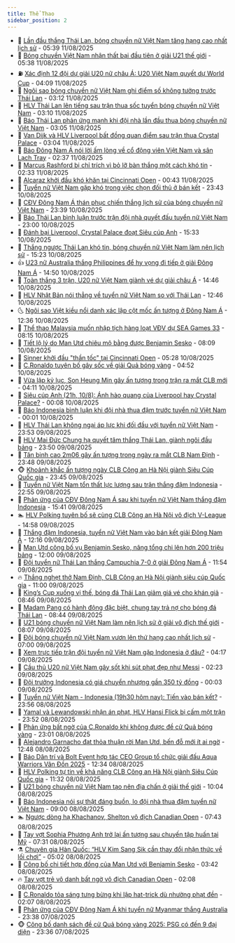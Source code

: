 ```yaml
---
title: Thể Thao
sidebar_position: 2
---
```


<!-- dantri-the-thao:START -->
- 🎡 [Lần đầu thắng Thái Lan, bóng chuyền nữ Việt Nam tăng hạng cao nhất lịch sử](https://dantri.com.vn/the-thao/lan-dau-thang-thai-lan-bong-chuyen-nu-viet-nam-tang-hang-cao-nhat-lich-su-20250811120315926.htm) - 05:39 11/08/2025
- 💯 [Bóng chuyền Việt Nam nhận thất bại đầu tiên ở giải U21 thế giới](https://dantri.com.vn/the-thao/bong-chuyen-viet-nam-nhan-that-bai-dau-tien-o-giai-u21-the-gioi-20250811123848780.htm) - 05:38 11/08/2025
- ⛽️ [Xác định 12 đội dự giải U20 nữ châu Á: U20 Việt Nam quyết dự World Cup](https://dantri.com.vn/the-thao/xac-dinh-12-doi-du-giai-u20-nu-chau-a-u20-viet-nam-quyet-du-world-cup-20250811110939042.htm) - 04:09 11/08/2025
- 💃 [Ngôi sao bóng chuyền nữ Việt Nam ghi điểm số không tưởng trước Thái Lan](https://dantri.com.vn/the-thao/ngoi-sao-bong-chuyen-nu-viet-nam-ghi-diem-so-khong-tuong-truoc-thai-lan-20250811093828526.htm) - 03:12 11/08/2025
- 🌈 [HLV Thái Lan lên tiếng sau trận thua sốc tuyển bóng chuyền nữ Việt Nam](https://dantri.com.vn/the-thao/hlv-thai-lan-len-tieng-sau-tran-thua-soc-tuyen-bong-chuyen-nu-viet-nam-20250811100033675.htm) - 03:10 11/08/2025
- 🦅 [Báo Thái Lan phản ứng mạnh khi đội nhà lần đầu thua bóng chuyền nữ Việt Nam](https://dantri.com.vn/the-thao/bao-thai-lan-phan-ung-manh-khi-doi-nha-lan-dau-thua-bong-chuyen-nu-viet-nam-20250811095904355.htm) - 03:05 11/08/2025
- 🌝 [Van Dijk và HLV Liverpool bất đồng quan điểm sau trận thua Crystal Palace](https://dantri.com.vn/the-thao/van-dijk-va-hlv-liverpool-bat-dong-quan-diem-sau-tran-thua-crystal-palace-20250811094707235.htm) - 03:04 11/08/2025
- 🚀 [Báo Đông Nam Á nói lời ấm lòng về cổ động viên Việt Nam và sân Lạch Tray](https://dantri.com.vn/the-thao/bao-dong-nam-a-noi-loi-am-long-ve-co-dong-vien-viet-nam-va-san-lach-tray-20250810222713849.htm) - 02:37 11/08/2025
- 🎉 [Marcus Rashford bị chỉ trích vì bỏ lỡ bàn thắng một cách khó tin](https://dantri.com.vn/the-thao/marcus-rashford-bi-chi-trich-vi-bo-lo-ban-thang-mot-cach-kho-tin-20250811074120436.htm) - 02:33 11/08/2025
- 📝 [Alcaraz khởi đầu khó khăn tại Cincinnati Open](https://dantri.com.vn/the-thao/alcaraz-khoi-dau-kho-khan-tai-cincinnati-open-20250811074320864.htm) - 00:43 11/08/2025
- 🦄 [Tuyển nữ Việt Nam gặp khó trong việc chọn đối thủ ở bán kết](https://dantri.com.vn/the-thao/tuyen-nu-viet-nam-gap-kho-trong-viec-chon-doi-thu-o-ban-ket-20250810232945264.htm) - 23:43 10/08/2025
- 🎉 [CĐV Đông Nam Á thán phục chiến thắng lịch sử của bóng chuyền nữ Việt Nam](https://dantri.com.vn/the-thao/cdv-dong-nam-a-than-phuc-chien-thang-lich-su-cua-bong-chuyen-nu-viet-nam-20250811001538439.htm) - 23:39 10/08/2025
- 💼 [Báo Thái Lan bình luận trước trận đội nhà quyết đấu tuyển nữ Việt Nam](https://dantri.com.vn/the-thao/bao-thai-lan-binh-luan-truoc-tran-doi-nha-quyet-dau-tuyen-nu-viet-nam-20250810170649932.htm) - 23:00 10/08/2025
- 🤡 [Đánh bại Liverpool, Crystal Palace đoạt Siêu cúp Anh](https://dantri.com.vn/the-thao/danh-bai-liverpool-crystal-palace-doat-sieu-cup-anh-20250810210034817.htm) - 15:33 10/08/2025
- 🦆 [Thắng ngược Thái Lan khó tin, bóng chuyền nữ Việt Nam làm nên lịch sử](https://dantri.com.vn/the-thao/thang-nguoc-thai-lan-kho-tin-bong-chuyen-nu-viet-nam-lam-nen-lich-su-20250810222328274.htm) - 15:23 10/08/2025
- 👍 [U23 nữ Australia thắng Philippines để hy vọng đi tiếp ở giải Đông Nam Á](https://dantri.com.vn/the-thao/u23-nu-australia-thang-philippines-de-hy-vong-di-tiep-o-giai-dong-nam-a-20250810214729144.htm) - 14:50 10/08/2025
- 💼 [Toàn thắng 3 trận, U20 nữ Việt Nam giành vé dự giải châu Á](https://dantri.com.vn/the-thao/toan-thang-3-tran-u20-nu-viet-nam-gianh-ve-du-giai-chau-a-20250810214439389.htm) - 14:46 10/08/2025
- 🦒 [HLV Nhật Bản nói thẳng về tuyển nữ Việt Nam so với Thái Lan](https://dantri.com.vn/the-thao/hlv-nhat-ban-noi-thang-ve-tuyen-nu-viet-nam-so-voi-thai-lan-20250810194649132.htm) - 12:46 10/08/2025
- 🌜 [Ngôi sao Việt kiều nổi danh xác lập cột mốc ấn tượng ở Đông Nam Á](https://dantri.com.vn/the-thao/ngoi-sao-viet-kieu-noi-danh-xac-lap-cot-moc-an-tuong-o-dong-nam-a-20250810192444232.htm) - 12:36 10/08/2025
- 🦆 [Thể thao Malaysia muốn nhập tịch hàng loạt VĐV dự SEA Games 33](https://dantri.com.vn/the-thao/the-thao-malaysia-muon-nhap-tich-hang-loat-vdv-du-sea-games-33-20250810132225521.htm) - 08:15 10/08/2025
- 💪 [Tiết lộ lý do Man Utd chiêu mộ bằng được Benjamin Sesko](https://dantri.com.vn/the-thao/tiet-lo-ly-do-man-utd-chieu-mo-bang-duoc-benjamin-sesko-20250810084459153.htm) - 08:09 10/08/2025
- 🧠 [Sinner khởi đầu &quot;thần tốc&quot; tại Cincinnati Open](https://dantri.com.vn/the-thao/sinner-khoi-dau-than-toc-tai-cincinnati-open-20250810122752791.htm) - 05:28 10/08/2025
- 🦄 [C.Ronaldo tuyên bố gây sốc về giải Quả bóng vàng](https://dantri.com.vn/the-thao/cronaldo-tuyen-bo-gay-soc-ve-giai-qua-bong-vang-20250810115159378.htm) - 04:52 10/08/2025
- 🥸 [Vừa lập kỷ lục, Son Heung Min gây ấn tượng trong trận ra mắt CLB mới](https://dantri.com.vn/the-thao/vua-lap-ky-luc-son-heung-min-gay-an-tuong-trong-tran-ra-mat-clb-moi-20250810111140330.htm) - 04:11 10/08/2025
- 🤠 [Siêu cúp Anh &lpar;21h, 10/8&rpar;: Ánh hào quang của Liverpool hay Crystal Palace?](https://dantri.com.vn/the-thao/sieu-cup-anh-21h-108-anh-hao-quang-cua-liverpool-hay-crystal-palace-20250810023625373.htm) - 00:08 10/08/2025
- 👺 [Báo Indonesia bình luận khi đội nhà thua đậm trước tuyển nữ Việt Nam](https://dantri.com.vn/the-thao/bao-indonesia-binh-luan-khi-doi-nha-thua-dam-truoc-tuyen-nu-viet-nam-20250810003252193.htm) - 00:01 10/08/2025
- 📝 [HLV Thái Lan không ngại áp lực khi đối đầu với tuyển nữ Việt Nam](https://dantri.com.vn/the-thao/hlv-thai-lan-khong-ngai-ap-luc-khi-doi-dau-voi-tuyen-nu-viet-nam-20250809224518178.htm) - 23:53 09/08/2025
- 🦆 [HLV Mai Đức Chung hạ quyết tâm thắng Thái Lan, giành ngôi đầu bảng](https://dantri.com.vn/the-thao/hlv-mai-duc-chung-ha-quyet-tam-thang-thai-lan-gianh-ngoi-dau-bang-20250809231159086.htm) - 23:50 09/08/2025
- 🥳 [Tân binh cao 2m06 gây ấn tượng trong ngày ra mắt CLB Nam Định](https://dantri.com.vn/the-thao/tan-binh-cao-2m06-gay-an-tuong-trong-ngay-ra-mat-clb-nam-dinh-20250810065418588.htm) - 23:48 09/08/2025
- 🐵 [Khoảnh khắc ấn tượng ngày CLB Công an Hà Nội giành Siêu Cúp Quốc gia](https://dantri.com.vn/the-thao/khoanh-khac-an-tuong-ngay-clb-cong-an-ha-noi-gianh-sieu-cup-quoc-gia-20250810060713589.htm) - 23:45 09/08/2025
- 🤩 [Tuyển nữ Việt Nam tổn thất lực lượng sau trận thắng đậm Indonesia](https://dantri.com.vn/the-thao/tuyen-nu-viet-nam-ton-that-luc-luong-sau-tran-thang-dam-indonesia-20250809222644189.htm) - 22:55 09/08/2025
- 🤠 [Phản ứng của CĐV Đông Nam Á sau khi tuyển nữ Việt Nam thắng đậm Indonesia](https://dantri.com.vn/the-thao/phan-ung-cua-cdv-dong-nam-a-sau-khi-tuyen-nu-viet-nam-thang-dam-indonesia-20250809222424040.htm) - 15:41 09/08/2025
- 🏊 [HLV Polking tuyên bố sẽ cùng CLB Công an Hà Nội vô địch V-League](https://dantri.com.vn/the-thao/hlv-polking-tuyen-bo-se-cung-clb-cong-an-ha-noi-vo-dich-v-league-20250809215615230.htm) - 14:58 09/08/2025
- 🗽 [Thắng đậm Indonesia, tuyển nữ Việt Nam vào bán kết giải Đông Nam Á](https://dantri.com.vn/the-thao/thang-dam-indonesia-tuyen-nu-viet-nam-vao-ban-ket-giai-dong-nam-a-20250809191600978.htm) - 12:16 09/08/2025
- 🚀 [Man Utd công bố vụ Benjamin Sesko, nâng tổng chi lên hơn 200 triệu bảng](https://dantri.com.vn/the-thao/man-utd-cong-bo-vu-benjamin-sesko-nang-tong-chi-len-hon-200-trieu-bang-20250809185939944.htm) - 12:00 09/08/2025
- 🎉 [Đội tuyển nữ Thái Lan thắng Campuchia 7-0 ở giải Đông Nam Á](https://dantri.com.vn/the-thao/doi-tuyen-nu-thai-lan-thang-campuchia-7-0-o-giai-dong-nam-a-20250809184911426.htm) - 11:54 09/08/2025
- 🔥 [Thắng nghẹt thở Nam Định, CLB Công an Hà Nội giành siêu cúp Quốc gia](https://dantri.com.vn/the-thao/thang-nghet-tho-nam-dinh-clb-cong-an-ha-noi-gianh-sieu-cup-quoc-gia-20250809180712072.htm) - 11:00 09/08/2025
- 🎉 [King’s Cup xuống vị thế, bóng đá Thái Lan giảm giá vé cho khán giả](https://dantri.com.vn/the-thao/kings-cup-xuong-vi-the-bong-da-thai-lan-giam-gia-ve-cho-khan-gia-20250809130100947.htm) - 08:46 09/08/2025
- 🎡 [Madam Pang có hành động đặc biệt, chung tay trả nợ cho bóng đá Thái Lan](https://dantri.com.vn/the-thao/madam-pang-co-hanh-dong-dac-biet-chung-tay-tra-no-cho-bong-da-thai-lan-20250809110616481.htm) - 08:44 09/08/2025
- 🐻 [U21 bóng chuyền nữ Việt Nam làm nên lịch sử ở giải vô địch thế giới](https://dantri.com.vn/the-thao/u21-bong-chuyen-nu-viet-nam-lam-nen-lich-su-o-giai-vo-dich-the-gioi-20250809150640155.htm) - 08:07 09/08/2025
- 🌊 [Đội bóng chuyền nữ Việt Nam vươn lên thứ hạng cao nhất lịch sử](https://dantri.com.vn/the-thao/doi-bong-chuyen-nu-viet-nam-vuon-len-thu-hang-cao-nhat-lich-su-20250809123029570.htm) - 07:00 09/08/2025
- 💃 [Xem trực tiếp trận đội tuyển nữ Việt Nam gặp Indonesia ở đâu?](https://dantri.com.vn/the-thao/xem-truc-tiep-tran-doi-tuyen-nu-viet-nam-gap-indonesia-o-dau-20250809111707728.htm) - 04:17 09/08/2025
- 🤔 [Cầu thủ U20 nữ Việt Nam gây sốt khi sút phạt đẹp như Messi](https://dantri.com.vn/the-thao/cau-thu-u20-nu-viet-nam-gay-sot-khi-sut-phat-dep-nhu-messi-20250809092305686.htm) - 02:23 09/08/2025
- 🤭 [Đội trưởng Indonesia có giá chuyển nhượng gần 350 tỷ đồng](https://dantri.com.vn/the-thao/doi-truong-indonesia-co-gia-chuyen-nhuong-gan-350-ty-dong-20250808143455973.htm) - 00:03 09/08/2025
- 👹 [Tuyển nữ Việt Nam - Indonesia &lpar;19h30 hôm nay&rpar;: Tiến vào bán kết?](https://dantri.com.vn/the-thao/tuyen-nu-viet-nam-indonesia-19h30-hom-nay-tien-vao-ban-ket-20250808213943689.htm) - 23:56 08/08/2025
- 🗽 [Yamal và Lewandowski nhận án phạt, HLV Hansi Flick bị cấm một trận](https://dantri.com.vn/the-thao/yamal-va-lewandowski-nhan-an-phat-hlv-hansi-flick-bi-cam-mot-tran-20250809011920372.htm) - 23:52 08/08/2025
- 🥳 [Phản ứng bất ngờ của C.Ronaldo khi không được đề cử Quả bóng vàng](https://dantri.com.vn/the-thao/phan-ung-bat-ngo-cua-cronaldo-khi-khong-duoc-de-cu-qua-bong-vang-20250808223241762.htm) - 23:01 08/08/2025
- 💃 [Alejandro Garnacho đạt thỏa thuận rời Man Utd, bến đỗ mới ít ai ngờ](https://dantri.com.vn/the-thao/alejandro-garnacho-dat-thoa-thuan-roi-man-utd-ben-do-moi-it-ai-ngo-20250808194850738.htm) - 12:48 08/08/2025
- 🧰 [Báo Dân trí và Bolt Event hợp tác CEO Group tổ chức giải đấu Aqua Warriors Vân Đồn 2025](https://dantri.com.vn/the-thao/bao-dan-tri-va-bolt-event-hop-tac-ceo-group-to-chuc-giai-dau-aqua-warriors-van-don-2025-20250808191649573.htm) - 12:34 08/08/2025
- 💪 [HLV Polking tự tin về khả năng CLB Công an Hà Nội giành Siêu Cúp Quốc gia](https://dantri.com.vn/the-thao/hlv-polking-tu-tin-ve-kha-nang-clb-cong-an-ha-noi-gianh-sieu-cup-quoc-gia-20250808183146529.htm) - 11:32 08/08/2025
- 🚀 [U21 bóng chuyền nữ Việt Nam tạo nên địa chấn ở giải thế giới](https://dantri.com.vn/the-thao/u21-bong-chuyen-nu-viet-nam-tao-nen-dia-chan-o-giai-the-gioi-20250808170417133.htm) - 10:04 08/08/2025
- 🤠 [Báo Indonesia nói sự thật đáng buồn, lo đội nhà thua đậm tuyển nữ Việt Nam](https://dantri.com.vn/the-thao/bao-indonesia-noi-su-that-dang-buon-lo-doi-nha-thua-dam-tuyen-nu-viet-nam-20250808102901030.htm) - 09:00 08/08/2025
- 🏊 [Ngược dòng hạ Khachanov, Shelton vô địch Canadian Open](https://dantri.com.vn/the-thao/nguoc-dong-ha-khachanov-shelton-vo-dich-canadian-open-20250808144322661.htm) - 07:43 08/08/2025
- 🦄 [Tay vợt Sophia Phương Anh trở lại ấn tượng sau chuyến tập huấn tại Mỹ](https://dantri.com.vn/the-thao/tay-vot-sophia-phuong-anh-tro-lai-an-tuong-sau-chuyen-tap-huan-tai-my-20250808133427168.htm) - 07:31 08/08/2025
- ⚗️ [Chuyên gia Hàn Quốc: “HLV Kim Sang Sik cần thay đổi nhận thức về lối chơi”](https://dantri.com.vn/the-thao/chuyen-gia-han-quoc-hlv-kim-sang-sik-can-thay-doi-nhan-thuc-ve-loi-choi-20250804212847470.htm) - 05:02 08/08/2025
- 🥷 [Công bố chi tiết hợp đồng của Man Utd với Benjamin Sesko](https://dantri.com.vn/the-thao/cong-bo-chi-tiet-hop-dong-cua-man-utd-voi-benjamin-sesko-20250808104223113.htm) - 03:42 08/08/2025
- 🔥 [Tay vợt trẻ vô danh bất ngờ vô địch Canadian Open](https://dantri.com.vn/the-thao/tay-vot-tre-vo-danh-bat-ngo-vo-dich-canadian-open-20250808090748891.htm) - 02:08 08/08/2025
- 🦅 [C.Ronaldo tỏa sáng tưng bừng khi lập hat-trick dù nhường phạt đền](https://dantri.com.vn/the-thao/cronaldo-toa-sang-tung-bung-khi-lap-hat-trick-du-nhuong-phat-den-20250808090414217.htm) - 02:07 08/08/2025
- 🌝 [Phản ứng của CĐV Đông Nam Á khi tuyển nữ Myanmar thắng Australia](https://dantri.com.vn/the-thao/phan-ung-cua-cdv-dong-nam-a-khi-tuyen-nu-myanmar-thang-australia-20250808000336089.htm) - 23:38 07/08/2025
- 🐵 [Công bố danh sách đề cử Quả bóng vàng 2025: PSG có đến 9 đại diện](https://dantri.com.vn/the-thao/cong-bo-danh-sach-de-cu-qua-bong-vang-2025-psg-co-den-9-dai-dien-20250808023428840.htm) - 23:36 07/08/2025<!-- dantri-the-thao:END -->
